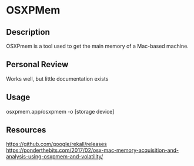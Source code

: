# OSXPMem

## Description
OSXPmem is a tool used to get the main memory of a Mac-based machine.

## Personal Review
Works well, but little documentation exists

## Usage
osxpmem.app/osxpmem -o [storage device]

## Resources
https://github.com/google/rekall/releases
https://ponderthebits.com/2017/02/osx-mac-memory-acquisition-and-analysis-using-osxpmem-and-volatility/
